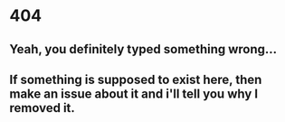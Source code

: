 # 404
## Yeah, you definitely typed something wrong...
## If something is supposed to exist here, then make an issue about it and i'll tell you why I removed it.

